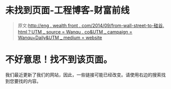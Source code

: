# 未找到页面-工程博客-财富前线

> 原文:[http://eng . wealth front . com/2014/09/from-wall-street-to-硅谷. html？UTM _ source = Wanqu . co&UTM _ campaign = Wanqu+Daily&UTM _ medium = website](http://eng.wealthfront.com/2014/09/from-wall-street-to-silicon-valley.html?utm_source=wanqu.co&utm_campaign=Wanqu+Daily&utm_medium=website)

<main id="main" class="site-main" role="main">

# 不好意思！找不到该页面。

我们最近更新了我们的网站，因此，一些链接可能已经改变。请使用右边的搜索找到您要找的内容。

</main>